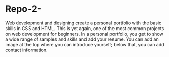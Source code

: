 # Repo-2-
Web development and designing 
create a personal portfolio with the basic skills in CSS and HTML. This is yet again, one of the most common projects on web development for beginners. In a personal portfolio, you get to show a wide range of samples and skills and add your resume. You can add an image at the top where you can introduce yourself; below that, you can add contact information.
